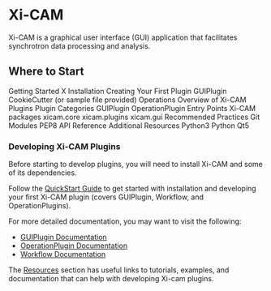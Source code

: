 # Xi-CAM

Xi-CAM is a graphical user interface (GUI) application that facilitates synchrotron data processing
and analysis. 

## Where to Start

Getting Started
    X Installation
    Creating Your First Plugin
        GUIPlugin CookieCutter (or sample file provided)
        Operations
Overview of Xi-CAM Plugins
    Plugin Categories
        GUIPlugin
        OperationPlugin
    Entry Points
Xi-CAM packages
    xicam.core
    xicam.plugins
    xicam.gui
Recommended Practices
    Git
    Modules
    PEP8
API Reference
Additional Resources
    Python3
    Python Qt5

### Developing Xi-CAM Plugins

Before starting to develop plugins, you will need to install Xi-CAM and some
of its dependencies.

Follow the [QuickStart Guide](quickstart.md) to get started with installation and
developing your first Xi-CAM plugin (covers GUIPlugin, Workflow, and OperationPlugins).

For more detailed documentation, you may want to visit the following:
* [GUIPlugin Documentation](gui-plugin.md)
* [OperationPlugin Documentation](operation-plugin.md)
* [Workflow Documentation](workflow.md)

The [Resources](resources.md) section has useful links to tutorials, examples, and documentation
that can help with developing Xi-cam plugins.
